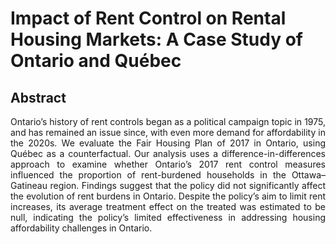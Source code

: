 # Impact of Rent Control on Rental Housing Markets: A Case Study of Ontario and Québec

## Abstract
<div align='justify'>
Ontario’s history of rent controls began as a political campaign topic in 1975, and has remained an issue since, with even more demand for affordability in the 2020s. We evaluate the Fair Housing Plan of 2017 in Ontario, using Québec as a counterfactual. Our analysis uses a difference-in-differences approach to examine whether Ontario’s 2017 rent control measures influenced the proportion of rent-burdened households in the Ottawa–Gatineau region. Findings suggest that the policy did not significantly affect the evolution of rent burdens in Ontario. Despite the policy’s aim to limit rent increases, its average treatment effect on the treated was estimated to be null, indicating the policy’s limited effectiveness in addressing housing affordability challenges in Ontario.
</div>
